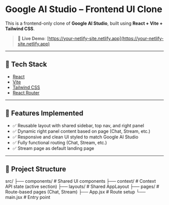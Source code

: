 # Google AI Studio – Frontend UI Clone

This is a frontend-only clone of **Google AI Studio**, built using **React + Vite + Tailwind CSS**.

> 🔗 **Live Demo**: [https://your-netlify-site.netlify.app](https://your-netlify-site.netlify.app)

---

## 🚀 Tech Stack

- [React](https://reactjs.org/)
- [Vite](https://vitejs.dev/)
- [Tailwind CSS](https://tailwindcss.com/)
- [React Router](https://reactrouter.com/)

---

## 🧩 Features Implemented

- ✅ Reusable layout with shared sidebar, top nav, and right panel
- ✅ Dynamic right panel content based on page (Chat, Stream, etc.)
- ✅ Responsive and clean UI styled to match Google AI Studio
- ✅ Fully functional routing (Chat, Stream, etc.)
- ✅ Stream page as default landing page

---

## 📂 Project Structure
src/
├── components/ # Shared UI components
├── context/ # Context API state (active section)
├── layouts/ # Shared AppLayout
├── pages/ # Route-based pages (Chat, Stream)
├── App.jsx # Route setup
└── main.jsx # Entry point
